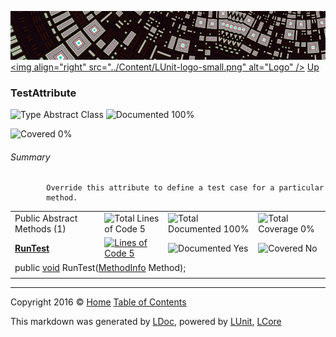 ![](../Content/LUnit-banner-small.png "")
[&lt;img align=&quot;right&quot; src=&quot;../Content/LUnit-logo-small.png&quot; alt=&quot;Logo&quot; /&gt;](../../README.md)
[Up](../LUnit.md)

### TestAttribute

![Type Abstract Class](http://b.repl.ca/v1/Type-Abstract%20Class-blue.png "") ![Documented 100%](http://b.repl.ca/v1/Documented-100%25-brightgreen.png "")

![Covered 0%](http://b.repl.ca/v1/Covered-0%25-red.png "")


###### Summary

            Override this attribute to define a test case for a particular
            method.
            

<table>
<tr><td>Public Abstract Methods (1)</td>
<td></td>
<td><img src="http://b.repl.ca/v1/Total%20Lines%20of%20Code-5-blue.png" alt="Total Lines of Code 5" /></td>
<td><img src="http://b.repl.ca/v1/Total%20Documented-100%25-brightgreen.png" alt="Total Documented 100%" /></td>
<td><img src="http://b.repl.ca/v1/Total%20Coverage-0%25-red.png" alt="Total Coverage 0%" /></td></tr>
<tr><td><strong><a href="TestAttribute_RunTest.md" alt="">RunTest</a></strong></td>
<td>   </td>
<td><a href="../Attributes/TestAttribute.cs#L23" alt=""><img src="http://b.repl.ca/v1/Lines%20of%20Code-5-blue.png" alt="Lines of Code 5" /></a></td>
<td><img src="http://b.repl.ca/v1/Documented-Yes-brightgreen.png" alt="Documented Yes" /></td>
<td><img src="http://b.repl.ca/v1/Covered-No-red.png" alt="Covered No" /></td></tr>
<tr><td colspan="5">public <a href="https://msdn.microsoft.com/en-us/library/system.void.aspx" alt="">void</a> RunTest(<a href="https://msdn.microsoft.com/en-us/library/system.reflection.methodinfo.aspx" alt="">MethodInfo</a> Method);</td>
</tr>
<tr><td width="850px" colspan="368"></td></tr>
</table>




---

Copyright 2016 &copy; [Home](../../README.md) [Table of Contents](../../TableOfContents.md)

This markdown was generated by [LDoc](https://github.com/CodeSingularity/LDoc), powered by [LUnit](https://github.com/CodeSingularity/LUnit), [LCore](https://github.com/CodeSingularity/LCore)
